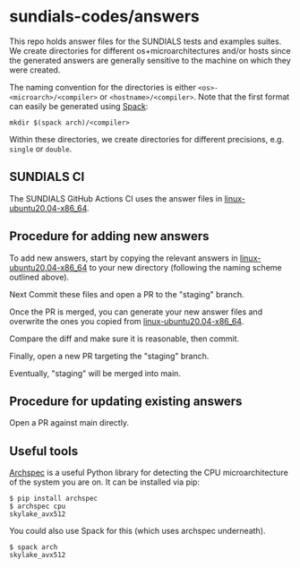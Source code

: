 # sundials-codes/answers

This repo holds answer files for the SUNDIALS tests and examples suites.
We create directories for different os+microarchitectures and/or hosts since
the generated answers are generally sensitive to the machine on which they were
created. 

The naming convention for the directories is either ``<os>-<microarch>/<compiler>`` or 
``<hostname>/<compiler>``.
Note that the first format can easily be generated using [Spack](https://github.com/spack/spack):

```
mkdir $(spack arch)/<compiler>
```

Within these directories, we create directories for different precisions, e.g. ``single`` or ``double``.


## SUNDIALS CI

The SUNDIALS GitHub Actions CI uses the answer files in [linux-ubuntu20.04-x86_64](./linux-ubuntu20.04-x86_64/).


## Procedure for adding new answers

To add new answers, start by copying the relevant answers in [linux-ubuntu20.04-x86_64](./linux-ubuntu20.04-x86_64/) to your new directory (following the naming scheme outlined above). 

Next Commit these files and open a PR to the "staging" branch.

Once the PR is merged, you can generate your new answer files and overwrite the ones you copied from [linux-ubuntu20.04-x86_64](./linux-ubuntu20.04-x86_64/). 

Compare the diff and make sure it is reasonable, then commit.

Finally, open a new PR targeting the "staging" branch.

Eventually, "staging" will be merged into main.


## Procedure for updating existing answers

Open a PR against main directly.


## Useful tools

[Archspec](https://archspec.readthedocs.io/en/latest/index.html) is a useful Python library
for detecting the CPU microarchitecture of the system you are on. It can be installed
via pip:

```
$ pip install archspec
$ archspec cpu
skylake_avx512
```

You could also use Spack for this (which uses archspec underneath).

```
$ spack arch
skylake_avx512
```

